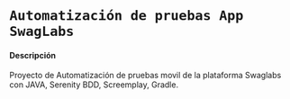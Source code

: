 # `Automatización de pruebas App SwagLabs`

#### Descripción

Proyecto de Automatización de pruebas movil de la plataforma Swaglabs con JAVA, Serenity BDD, Screemplay, Gradle.

